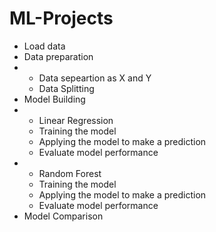 # ML-Projects
- Load data
- Data preparation
- - Data sepeartion as X and Y
  - Data Splitting
- Model Building
- - Linear Regression
  - Training the model
  - Applying the model to make a prediction
  - Evaluate model performance
- - Random Forest
  - Training the model
  - Applying the model to make a prediction
  - Evaluate model performance
- Model Comparison
